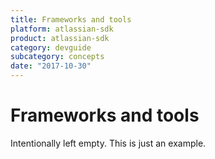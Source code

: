 ```yaml
---
title: Frameworks and tools
platform: atlassian-sdk
product: atlassian-sdk
category: devguide
subcategory: concepts
date: "2017-10-30"
---
```

# Frameworks and tools

Intentionally left empty. This is just an example.

